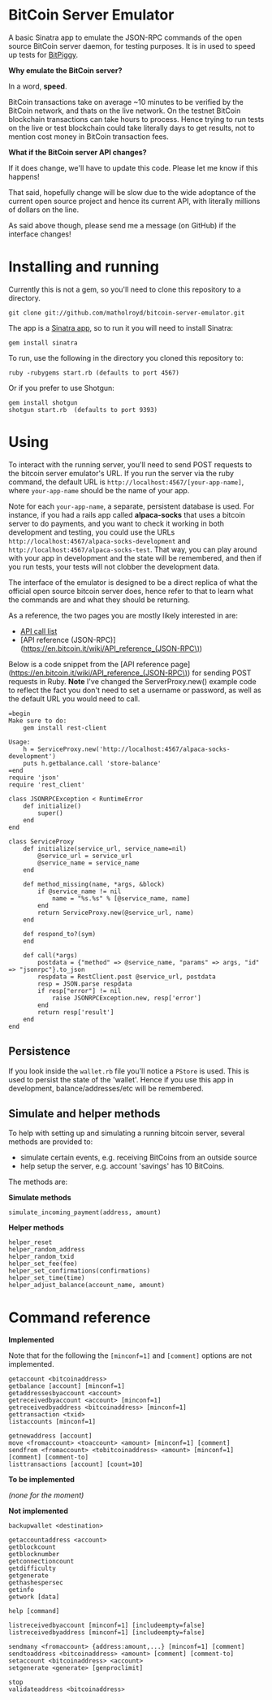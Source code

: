 # BitCoin Server Emulator

A basic Sinatra app to emulate the JSON-RPC commands of the open source BitCoin server daemon, for testing purposes.  It is in used to speed up tests for [BitPiggy](http://bitpiggy.com).

**Why emulate the BitCoin server?**

In a word, **speed**. 

BitCoin transactions take on average ~10 minutes to be verified by the BitCoin network, and thats on the live network. On the testnet BitCoin blockchain transactions can take hours to process. Hence trying to run tests on the live or test blockchain could take literally days to get results, not to mention cost money in BitCoin transaction fees.

**What if the BitCoin server API changes?**

If it does change, we'll have to update this code. Please let me know if this happens!

That said, hopefully change will be slow due to the wide adoptance of the current open source project and hence its current API, with literally millions of dollars on the line.

As said above though, please send me a message (on GitHub) if the interface changes! 

# Installing and running

Currently this is not a gem, so you'll need to clone this repository to a directory.

    git clone git://github.com/matholroyd/bitcoin-server-emulator.git
    
The app is a [Sinatra app](http://sinatrarb.com), so to run it you will need to install Sinatra:
    
    gem install sinatra

To run, use the following in the directory you cloned this repository to:

    ruby -rubygems start.rb (defaults to port 4567)

Or if you prefer to use Shotgun:

    gem install shotgun
    shotgun start.rb  (defaults to port 9393)
    
# Using

To interact with the running server, you'll need to send POST requests to the bitcoin server emulator's URL.  If you run the server via the ruby command, the default URL is `http://localhost:4567/[your-app-name]`, where `your-app-name` should be the name of your app.  

Note for each `your-app-name`, a separate, persistent database is used. For instance, if you had a rails app called **alpaca-socks** that uses a bitcoin server to do payments, and you want to check it working in both development and testing, you could use the URLs  `http://localhost:4567/alpaca-socks-development` and  `http://localhost:4567/alpaca-socks-test`.  That way, you can play around with your app in development and the state will be remembered, and then if you run tests, your tests will not clobber the development data.

The interface of the emulator is designed to be a direct replica of what the official open source bitcoin server does, hence refer to that to learn what the commands are and what they should be returning.  

As a reference, the two pages you are mostly likely interested in are:

* [API call list](https://en.bitcoin.it/wiki/Original_Bitcoin_client/API_Calls_list)
* [API reference (JSON-RPC)](https://en.bitcoin.it/wiki/API_reference_(JSON-RPC\))

Below is a code snippet from the [API reference page](https://en.bitcoin.it/wiki/API_reference_(JSON-RPC\)) for sending POST requests in Ruby. **Note** I've changed the ServerProxy.new() example code to reflect the fact you don't need to set a username or password, as well as the default URL you would need to call.

    =begin
    Make sure to do:
        gem install rest-client
 
    Usage:
        h = ServiceProxy.new('http://localhost:4567/alpaca-socks-development')
        puts h.getbalance.call 'store-balance'
    =end
    require 'json'
    require 'rest_client'
 
    class JSONRPCException < RuntimeError
        def initialize()
            super()
        end
    end
 
    class ServiceProxy
        def initialize(service_url, service_name=nil)
            @service_url = service_url
            @service_name = service_name
        end
 
        def method_missing(name, *args, &block)
            if @service_name != nil
                name = "%s.%s" % [@service_name, name]
            end
            return ServiceProxy.new(@service_url, name)
        end
 
        def respond_to?(sym)
        end
 
        def call(*args)
            postdata = {"method" => @service_name, "params" => args, "id" => "jsonrpc"}.to_json
            respdata = RestClient.post @service_url, postdata
            resp = JSON.parse respdata
            if resp["error"] != nil
                raise JSONRPCException.new, resp['error']
            end
            return resp['result']
        end
    end
    
## Persistence

If you look inside the `wallet.rb` file you'll notice a `PStore` is used. This is used to persist the state of the 'wallet'. Hence if you use this app in development, balance/addresses/etc will be remembered.

## Simulate and helper methods

To help with setting up and simulating a running bitcoin server, several methods are provided to:

* simulate certain events, e.g. receiving BitCoins from an outside source
* help setup the server, e.g. account 'savings' has 10 BitCoins.  

The methods are:

**Simulate methods**

    simulate_incoming_payment(address, amount)

**Helper methods**

    helper_reset
    helper_random_address
    helper_random_txid
    helper_set_fee(fee)
    helper_set_confirmations(confirmations)
    helper_set_time(time)
    helper_adjust_balance(account_name, amount)

# Command reference

**Implemented**

Note that for the following the `[minconf=1]` and `[comment]` options are not implemented.

    getaccount <bitcoinaddress>
    getbalance [account] [minconf=1]
    getaddressesbyaccount <account>
    getreceivedbyaccount <account> [minconf=1]
    getreceivedbyaddress <bitcoinaddress> [minconf=1]
    gettransaction <txid>
    listaccounts [minconf=1]

    getnewaddress [account]
    move <fromaccount> <toaccount> <amount> [minconf=1] [comment]
    sendfrom <fromaccount> <tobitcoinaddress> <amount> [minconf=1] [comment] [comment-to]
    listtransactions [account] [count=10]

**To be implemented**

*(none for the moment)*

**Not implemented**

    backupwallet <destination>

    getaccountaddress <account>
    getblockcount
    getblocknumber
    getconnectioncount
    getdifficulty
    getgenerate
    gethashespersec
    getinfo
    getwork [data]

    help [command]

    listreceivedbyaccount [minconf=1] [includeempty=false]
    listreceivedbyaddress [minconf=1] [includeempty=false]

    sendmany <fromaccount> {address:amount,...} [minconf=1] [comment]
    sendtoaddress <bitcoinaddress> <amount> [comment] [comment-to]
    setaccount <bitcoinaddress> <account>
    setgenerate <generate> [genproclimit]

    stop
    validateaddress <bitcoinaddress>

